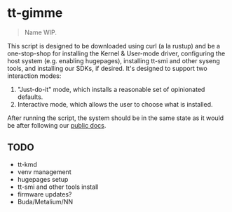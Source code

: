# tt-gimme

> Name WIP.

This script is designed to be downloaded using curl (a la rustup) and be a one-stop-shop for installing the Kernel & User-mode driver, configuring the host system (e.g. enabling hugepages), installing tt-smi and other syseng tools, and installing our SDKs, if desired. It's designed to support two interaction modes:

1. "Just-do-it" mode, which installs a reasonable set of opinionated defaults.
2. Interactive mode, which allows the user to choose what is installed.
    
After running the script, the system should be in the same state as it would be after following our [public docs](https://docs.tenstorrent.com/#software-installation).

## TODO
- tt-kmd
- venv management
- hugepages setup
- tt-smi and other tools install
- firmware updates?
- Buda/Metalium/NN
